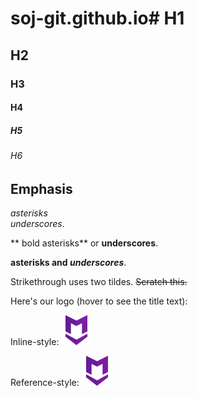 # soj-git.github.io# H1
## H2
### H3
#### H4
##### H5
###### H6


## Emphasis 
*asterisks*  
_underscores_.

** bold asterisks** or __underscores__.

**asterisks and _underscores_**.

Strikethrough uses two tildes. ~~Scratch this.~~

Here's our logo (hover to see the title text):

Inline-style: 
![alt text](https://github.com/adam-p/markdown-here/raw/master/src/common/images/icon48.png "Logo Title Text 1")

Reference-style: 
![alt text][logo]

[logo]: https://github.com/adam-p/markdown-here/raw/master/src/common/images/icon48.png "Logo Title Text 2"
